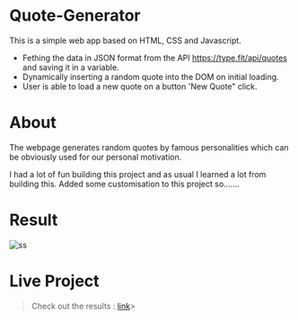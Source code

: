 # Quote-Generator

This is a simple web app based on HTML, CSS and Javascript.

* Fething the data in JSON format from the API https://type.fit/api/quotes and saving it in a variable.
* Dynamically inserting a random quote into the DOM on initial loading.
* User is able to load a new quote on a button 'New Quote" click.

# About

The webpage generates random quotes by famous personalities which can be obviously used for our personal motivation.

I had a lot of fun building this project and as usual I learned a lot from building this. Added some customisation to this project so.......

# Result

![ss](https://user-images.githubusercontent.com/89542129/147369618-1621619a-3100-47f2-b972-6b9f194e75ae.png)

# Live Project

> Check out the results : [link](https://technokrishna.github.io/Quote-Generator-html-css-javascript/ "Link")>
